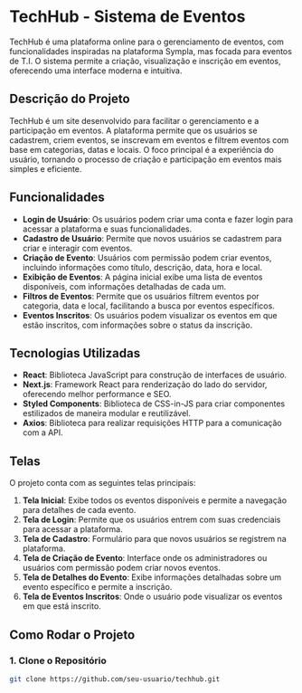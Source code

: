 # TechHub - Sistema de Eventos

TechHub é uma plataforma online para o gerenciamento de eventos, com funcionalidades inspiradas na plataforma Sympla, mas focada para eventos de T.I. O sistema permite a criação, visualização e inscrição em eventos, oferecendo uma interface moderna e intuitiva.

## Descrição do Projeto

TechHub é um site desenvolvido para facilitar o gerenciamento e a participação em eventos. A plataforma permite que os usuários se cadastrem, criem eventos, se inscrevam em eventos e filtrem eventos com base em categorias, datas e locais. O foco principal é a experiência do usuário, tornando o processo de criação e participação em eventos mais simples e eficiente.

## Funcionalidades

- **Login de Usuário**: Os usuários podem criar uma conta e fazer login para acessar a plataforma e suas funcionalidades.
- **Cadastro de Usuário**: Permite que novos usuários se cadastrem para criar e interagir com eventos.
- **Criação de Evento**: Usuários com permissão podem criar eventos, incluindo informações como título, descrição, data, hora e local.
- **Exibição de Eventos**: A página inicial exibe uma lista de eventos disponíveis, com informações detalhadas de cada um.
- **Filtros de Eventos**: Permite que os usuários filtrem eventos por categoria, data e local, facilitando a busca por eventos específicos.
- **Eventos Inscritos**: Os usuários podem visualizar os eventos em que estão inscritos, com informações sobre o status da inscrição.

## Tecnologias Utilizadas

- **React**: Biblioteca JavaScript para construção de interfaces de usuário.
- **Next.js**: Framework React para renderização do lado do servidor, oferecendo melhor performance e SEO.
- **Styled Components**: Biblioteca de CSS-in-JS para criar componentes estilizados de maneira modular e reutilizável.
- **Axios**: Biblioteca para realizar requisições HTTP para a comunicação com a API.

## Telas

O projeto conta com as seguintes telas principais:

1. **Tela Inicial**: Exibe todos os eventos disponíveis e permite a navegação para detalhes de cada evento.
2. **Tela de Login**: Permite que os usuários entrem com suas credenciais para acessar a plataforma.
3. **Tela de Cadastro**: Formulário para que novos usuários se registrem na plataforma.
4. **Tela de Criação de Evento**: Interface onde os administradores ou usuários com permissão podem criar novos eventos.
5. **Tela de Detalhes do Evento**: Exibe informações detalhadas sobre um evento específico e permite a inscrição.
6. **Tela de Eventos Inscritos**: Onde o usuário pode visualizar os eventos em que está inscrito.

## Como Rodar o Projeto

### 1. Clone o Repositório

```bash
git clone https://github.com/seu-usuario/techhub.git
